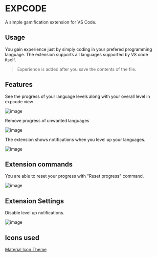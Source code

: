 # EXPCODE

A simple gamification extension for VS Code.

## Usage

You gain experience just by simply coding in your prefered programming language. The extension supports all languages supported by VS code itself. 

> Experience is added after you save the contents of the file.

## Features

See the progress of your language levels along with your overall level in expcode view

![image](https://github.com/eSarmir/expcode/assets/51176669/85ad0284-7df5-4d15-bff7-ce73f7ed8671)

Remove progress of unwanted languages

![image](https://github.com/eSarmir/expcode/assets/51176669/bed7c258-c7c5-4822-8fc0-99b119f5464b)

The extension shows notifications when you level up your languages.

![image](https://github.com/eSarmir/expcode/assets/51176669/8ae0c4e7-79c9-4c7b-9a82-9d3f0cbc4677)

## Extension commands

You are able to reset your progress with "Reset progress" command.
  
![image](https://github.com/eSarmir/expcode/assets/51176669/cbb53183-7e90-45eb-8f1c-406973bcff0e)


## Extension Settings

Disable level up notifications.

![image](https://github.com/eSarmir/expcode/assets/51176669/d5961e7f-3a77-4c4f-a362-0f4fb4084971)


## Icons used

[Material Icon Theme](https://github.com/PKief/vscode-material-icon-theme)
